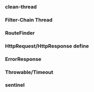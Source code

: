### clean-thread

### Filter-Chain Thread

### RouteFinder

### HttpRequest/HttpResponse define

### ErrorResponse

### Throwable/Timeout

### sentinel